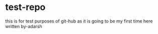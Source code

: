 # test-repo
this is for test purposes of git-hub as it is going to be my first time here
written by-adarsh
